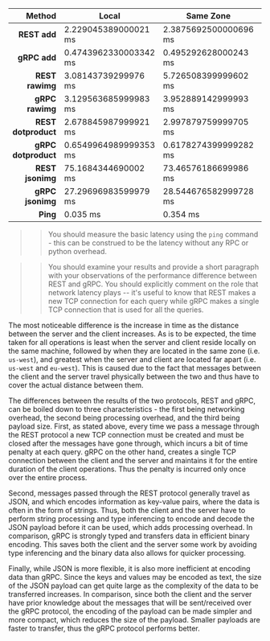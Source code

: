 
|          **Method** | **Local**             | **Same Zone**         | **Different Region**  |
|--------------------:|-----------------------|-----------------------|-----------------------|
|        **REST add** | 2.229045389000021 ms  | 2.3875692500000696 ms | 285.861591799 ms      |
|        **gRPC add** | 0.4743962330003342 ms | 0.495292628000243 ms  | 142.86321718999943 ms |
|     **REST rawimg** | 3.08143739299976 ms   | 5.726508399999602 ms  | 1175.2080615999996 ms |
|     **gRPC rawimg** | 3.129563685999983 ms  | 3.952889142999993 ms  | 193.1468532300005 ms  |
| **REST dotproduct** | 2.678845987999921 ms  | 2.997879759999705 ms  | 288.0737209999995 ms  |
| **gRPC dotproduct** | 0.6549964989999353 ms | 0.6178274399999282 ms | 143.23143580000078 ms |
|    **REST jsonimg** | 75.1684344690002 ms   | 73.46576186699986 ms  | 1356.8663629000002 ms |
|    **gRPC jsonimg** | 27.29696983599979 ms  | 28.544676582999728 ms | 232.141798130001 ms   |
|            **Ping** | 0.035 ms              | 0.354 ms              | 141.635 ms            |

>> You should measure the basic latency  using the `ping` command - this can be construed to be the latency without any RPC or python overhead.

>> You should examine your results and provide a short paragraph with your observations of the performance difference between REST and gRPC. You should explicitly comment on the role that network latency plays -- it's useful to know that REST makes a new TCP connection for each query while gRPC makes a single TCP connection that is used for all the queries.

The most noticeable difference is the increase in time as the distance between the server and the client increases. As is to be expected, the time taken for all operations is least when the server and client reside locally on the same machine, followed by when they are located in the same zone (i.e. `us-west`), and greatest when the server and client are located far apart (i.e. `us-west` and `eu-west`). This is caused due to the fact that messages between the client and the server travel physically between the two and thus have to cover the actual distance between them.

The differences between the results of the two protocols, REST and gRPC, can be boiled down to three characteristics - the first being networking overhead, the second being processing overhead, and the third being payload size. First, as stated above, every time we pass a message through the REST protocol a new TCP connection must be created and must be closed after the messages have gone through, which incurs a bit of time penalty at each query. gRPC on the other hand, creates a single TCP connection between the client and the server and maintains it for the entire duration of the client operations. Thus the penalty is incurred only once over the entire process. 

Second, messages passed through the REST protocol generally travel as JSON, and which encodes information as key-value pairs, where the data is often in the form of strings. Thus, both the client and the server have to perform string processing and type inferencing to encode and decode the JSON payload before it can be used, which adds processing overhead. In comparison, gRPC is strongly typed and transfers data in efficient binary encoding. This saves both the client and the server some work by avoiding type inferencing and the binary data also allows for quicker processing.

Finally, while JSON is more flexible, it is also more inefficient at encoding data than gRPC. Since the keys and values may be encoded as text, the size of the JSON payload can get quite large as the complexity of the data to be transferred increases. In comparison, since both the client and the server have prior knowledge about the messages that will be sent/received over the gRPC protocol, the encoding of the payload can be made simpler and more compact, which reduces the size of the payload. Smaller payloads are faster to transfer, thus the gRPC protocol performs better.
